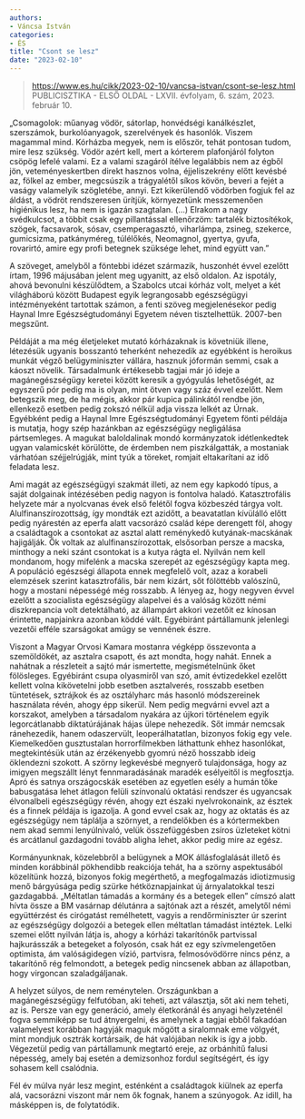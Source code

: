 ```yaml
---
authors:
- Váncsa István
categories:
- ÉS
title: "Csont se lesz"
date: "2023-02-10"
---
```


> https://www.es.hu/cikk/2023-02-10/vancsa-istvan/csont-se-lesz.html
> PUBLICISZTIKA - ELSŐ OLDAL - LXVII. évfolyam, 6. szám, 2023. február 10.

„Csomagolok: műanyag vödör, sátorlap, honvédségi kanálkészlet, szerszámok, burkolóanyagok, szerelvények és hasonlók. Viszem magammal mind. Kórházba megyek, nem is először, tehát pontosan tudom, mire lesz szükség. Vödör azért kell, mert a kórterem plafonjáról folyton csöpög lefelé valami. Ez a valami  szagáról ítélve legalábbis  nem az égből jön, veteményeskertben direkt hasznos volna, éjjeliszekrény előtt kevésbé az, fölkel az ember, megcsúszik a trágyalétől síkos kövön, beveri a fejét a vaságy valamelyik szögletébe, annyi. Ezt kikerülendő vödörben fogjuk fel az áldást, a vödröt rendszeresen ürítjük, környezetünk messzemenően higiénikus lesz, ha nem is igazán szagtalan. (…) Elrakom a nagy svédkulcsot, a többit csak egy pillantással ellenőrzöm: tartalék biztosítékok, szögek, facsavarok, sósav, csemperagasztó, viharlámpa, zsineg, szekerce, gumicsizma, patkányméreg, túlélőkés, Neomagnol, gyertya, gyufa, rovarirtó, amire egy profi betegnek szüksége lehet, mind együtt van.”

A szöveget, amelyből a föntebbi idézet származik, huszonhét évvel ezelőtt írtam, 1996 májusában jelent meg ugyanitt, az első oldalon. Az ispotály, ahová bevonulni készülődtem, a Szabolcs utcai kórház volt, melyet a két világháború között Budapest egyik legrangosabb egészségügyi intézményeként tartottak számon, a fenti szöveg megjelenésekor pedig Haynal Imre Egészségtudományi Egyetem néven tisztelhettük. 2007-ben megszűnt.

Példáját a ma még életjeleket mutató kórházaknak is követniük illene, létezésük ugyanis bosszantó teherként nehezedik az egyébként is heroikus munkát végző belügyminiszter vállára, hasznuk jóformán semmi, csak a káoszt növelik. Társadalmunk értékesebb tagjai már jó ideje a magánegészségügy keretei között keresik a gyógyulás lehetőségét, az egyszerű pór pedig ma is olyan, mint ötven vagy száz évvel ezelőtt. Nem betegszik meg, de ha mégis, akkor pár kupica pálinkától rendbe jön, ellenkező esetben pedig zokszó nélkül adja vissza lelkét az Úrnak. Egyébként pedig a Haynal Imre Egészségtudományi Egyetem fönti példája is mutatja, hogy szép hazánkban az egészségügy negligálása pártsemleges. A magukat baloldalinak mondó kormányzatok idétlenkedtek ugyan valamicskét körülötte, de érdemben nem piszkálgatták, a mostaniak várhatóan széjjelrúgják, mint tyúk a töreket, romjait eltakarítani az idő feladata lesz.

Ami magát az egészségügyi szakmát illeti, az nem egy kapkodó típus, a saját dolgainak intézésében pedig nagyon is fontolva haladó. Katasztrofális helyzete már a nyolcvanas évek első felétől fogva közbeszéd tárgya volt. Alulfinanszírozottság, így mondták ezt azidőtt, a beavatatlan kívülálló előtt pedig nyárestén az eperfa alatt vacsorázó család képe derengett föl, ahogy a családtagok a csontokat az asztal alatt reménykedő kutyának-macskának hajigálják. Ők voltak az alulfinanszírozottak, elsősorban persze a macska, minthogy a neki szánt csontokat is a kutya rágta el. Nyilván nem kell mondanom, hogy mifelénk a macska szerepét az egészségügy kapta meg. A populáció egészségi állapota ennek megfelelő volt, azaz a korabeli elemzések szerint katasztrofális, bár nem kizárt, sőt fölöttébb valószínű, hogy a mostani népességé még rosszabb. A lényeg az, hogy negyven évvel ezelőtt a szocialista egészségügy alapelvei és a valóság között némi diszkrepancia volt detektálható, az állampárt akkori vezetőit ez kínosan érintette, napjainkra azonban köddé vált. Egyébiránt pártállamunk jelenlegi vezetői efféle szarságokat amúgy se vennének észre.

Viszont a Magyar Orvosi Kamara mostanra végképp összevonta a szemöldökét, az asztalra csapott, és azt mondta, hogy nahát. Ennek a nahátnak a részleteit a sajtó már ismertette, megismételnünk őket fölösleges. Egyébiránt csupa olyasmiről van szó, amit évtizedekkel ezelőtt kellett volna kikövetelni jobb esetben asztalverés, rosszabb esetben tüntetések, sztrájkok és az osztályharc más hasonló módszereinek használata révén, ahogy épp sikerül. Nem pedig megvárni evvel azt a korszakot, amelyben a társadalom nyakára az újkori történelem egyik legorcátlanabb diktatúrájának hájas ülepe nehezedik. Sőt immár nemcsak ránehezedik, hanem odaszervült, leoperálhatatlan, bizonyos fokig egy vele. Kiemelkedően gusztustalan horrorfilmekben láthattunk ehhez hasonlókat, megtekintésük után az érzékenyebb gyomrú néző hosszabb ideig öklendezni szokott. A szörny legkevésbé megnyerő tulajdonsága, hogy az imigyen megszállt lényt fennmaradásának maradék esélyeitől is megfosztja. Apró és satnya országocskák esetében az egyetlen esély a humán tőke babusgatása lehet átlagon felüli színvonalú oktatási rendszer és ugyancsak élvonalbeli egészségügy révén, ahogy ezt északi nyelvrokonaink, az észtek és a finnek példája is igazolja. A gond evvel csak az, hogy az oktatás és az egészségügy nem táplálja a szörnyet, a rendelőkben és a kórtermekben nem akad semmi lenyúlnivaló, velük összefüggésben zsíros üzleteket kötni és arcátlanul gazdagodni tovább aligha lehet, akkor pedig mire az egész.

Kormányunknak, közelebbről a belügynek a MOK állásfoglalását illető és minden korábbinál pökhendibb reakciója tehát, ha a szörny aspektusából közelítünk hozzá, bizonyos fokig megérthető, a megfogalmazás idiotizmusig menő bárgyúsága pedig szürke hétköznapjainkat új árnyalatokkal teszi gazdagabbá. „Méltatlan támadás a kormány és a betegek ellen” címszó alatt hívta össze a BM vasárnap délutánra a sajtónak azt a részét, amelytől némi együttérzést és cirógatást remélhetett, vagyis a rendőrminiszter úr szerint az egészségügy dolgozói a betegek ellen méltatlan támadást intéztek. Lelki szemei előtt nyilván látja is, ahogy a kórházi takarítónők partvissal hajkurásszák a betegeket a folyosón, csak hát ez egy szívmelengetően optimista, ám valóságidegen vízió, partvisra, felmosóvödörre nincs pénz, a takarítónő rég felmondott, a betegek pedig nincsenek abban az állapotban, hogy virgoncan szaladgáljanak.

A helyzet súlyos, de nem reménytelen. Országunkban a magánegészségügy felfutóban, aki teheti, azt választja, sőt aki nem teheti, az is. Persze van egy generáció, amely életkoránál és anyagi helyzeténél fogva semmiképp se tud átnyergelni, és amelynek a tagjai ebből fakadóan valamelyest korábban hagyják maguk mögött a siralomnak eme völgyét, mint mondjuk osztrák kortársaik, de hát valójában nekik is így a jobb. Végezetül pedig van pártállamunk megtartó ereje, az orbánhitű falusi népesség, amely baj esetén a demizsonhoz fordul segítségért, és így sohasem kell csalódnia.

Fél év múlva nyár lesz megint, esténként a családtagok kiülnek az eperfa alá, vacsorázni viszont már nem ők fognak, hanem a szúnyogok. Az idill, ha másképpen is, de folytatódik.

